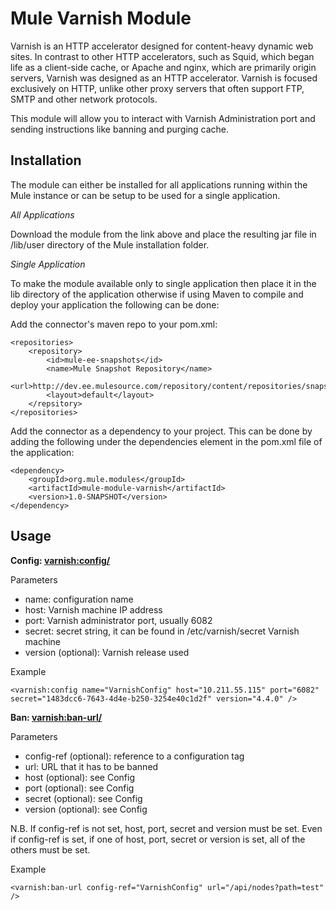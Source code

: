 # Mule Varnish Module

Varnish is an HTTP accelerator designed for content-heavy dynamic web sites. In contrast to other HTTP accelerators, such as Squid, which began life as a client-side cache, or Apache and nginx, which are primarily origin servers, Varnish was designed as an HTTP accelerator. Varnish is focused exclusively on HTTP, unlike other proxy servers that often support FTP, SMTP and other network protocols.

This module will allow you to interact with Varnish Administration port and sending instructions like banning and purging cache.

## Installation

The module can either be installed for all applications running within the Mule instance or can be setup to be used
for a single application.

*All Applications*

Download the module from the link above and place the resulting jar file in
/lib/user directory of the Mule installation folder.

*Single Application*

To make the module available only to single application then place it in the
lib directory of the application otherwise if using Maven to compile and deploy
your application the following can be done:

Add the connector's maven repo to your pom.xml:

    <repositories>
        <repository>
            <id>mule-ee-snapshots</id>
            <name>Mule Snapshot Repository</name>
            <url>http://dev.ee.mulesource.com/repository/content/repositories/snapshots/</url>
            <layout>default</layout>
        </repsitory>
    </repositories>

Add the connector as a dependency to your project. This can be done by adding
the following under the dependencies element in the pom.xml file of the
application:

    <dependency>
        <groupId>org.mule.modules</groupId>
        <artifactId>mule-module-varnish</artifactId>
        <version>1.0-SNAPSHOT</version>
    </dependency>

## Usage
**Config: <varnish:config/>**

Parameters

+ name: configuration name
+ host: Varnish machine IP address
+ port: Varnish administrator port, usually 6082
+ secret: secret string, it can be found in /etc/varnish/secret Varnish machine
+ version (optional):  Varnish release used

Example

	<varnish:config name="VarnishConfig" host="10.211.55.115" port="6082" secret="1483dcc6-7643-4d4e-b250-3254e40c1d2f" version="4.4.0" />


**Ban: <varnish:ban-url/>**

Parameters

+ config-ref (optional): reference to a configuration tag
+ url: URL that it has to be banned
+ host (optional): see Config 
+ port (optional): see Config
+ secret (optional): see Config
+ version (optional): see Config

N.B. 
If config-ref is not set, host, port, secret and version must be set. Even if config-ref is set, if one of host, port, secret or version is set, all of the others must be set.

Example

	<varnish:ban-url config-ref="VarnishConfig" url="/api/nodes?path=test" />

